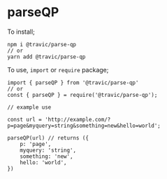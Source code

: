 # parseQP

To install;

```
npm i @travic/parse-qp
// or
yarn add @travic/parse-qp
```

To use, `import` or `require` package;

```
import { parseQP } from '@travic/parse-qp'
// or
const { parseQP } = require('@travic/parse-qp');

// example use

const url = 'http://example.com/?p=page&myquery=string&something=new&hello=world';

parseQP(url) // returns ({
	p: 'page',
	myquery: 'string',
	something: 'new',
	hello: 'world',
})

```
